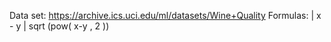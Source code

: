 Data set:
  https://archive.ics.uci.edu/ml/datasets/Wine+Quality
Formulas:
  | x - y |
  sqrt (pow( x-y , 2 ))
